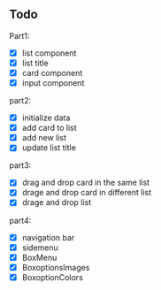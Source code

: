 ## Todo

Part1:

- [x] list component
- [x] list title
- [x] card component
- [x] input component

part2:

- [x] initialize data
- [x] add card to list
- [x] add new list
- [x] update list title

part3:

- [x] drag and drop card in the same list
- [x] drage and drop card in different list
- [x] drage and drop list

part4:

- [x] navigation bar
- [x] sidemenu
- [x] BoxMenu
- [x] BoxoptionsImages
- [x] BoxoptionColors
